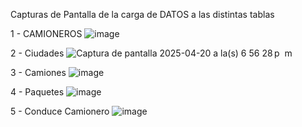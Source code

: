 Capturas de Pantalla de la carga de DATOS a las distintas tablas 

1 - CAMIONEROS 
![image](https://github.com/user-attachments/assets/c1ed0198-6a3d-4c05-bfa7-731021d00d26)

2 - Ciudades
![Captura de pantalla 2025-04-20 a la(s) 6 56 28 p  m](https://github.com/user-attachments/assets/51918fc9-7bfe-4938-8ee4-4998e8c73e86)

3 - Camiones
![image](https://github.com/user-attachments/assets/e2a2261d-4a43-49b9-b46d-1ba5d27b5541)

4 - Paquetes
![image](https://github.com/user-attachments/assets/225cc582-d48b-41af-98a4-844ef0c8d4f8)

5 -  Conduce Camionero
![image](https://github.com/user-attachments/assets/8bc66185-99e3-4203-b0d0-8a87a6be8937)



